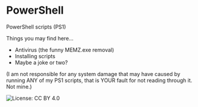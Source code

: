 # PowerShell

PowerShell scripts (PS1)

Things you may find here...

- Antivirus (the funny MEMZ.exe removal)
- Installing scripts
- Maybe a joke or two?

(I am not responsible for any system damage that may have caused by running ANY of my PS1 scripts, that is YOUR fault for not reading through it. Not mine.)

  ![License: CC BY 4.0](https://img.shields.io/badge/License-CC%20BY%204.0-lightgrey)

